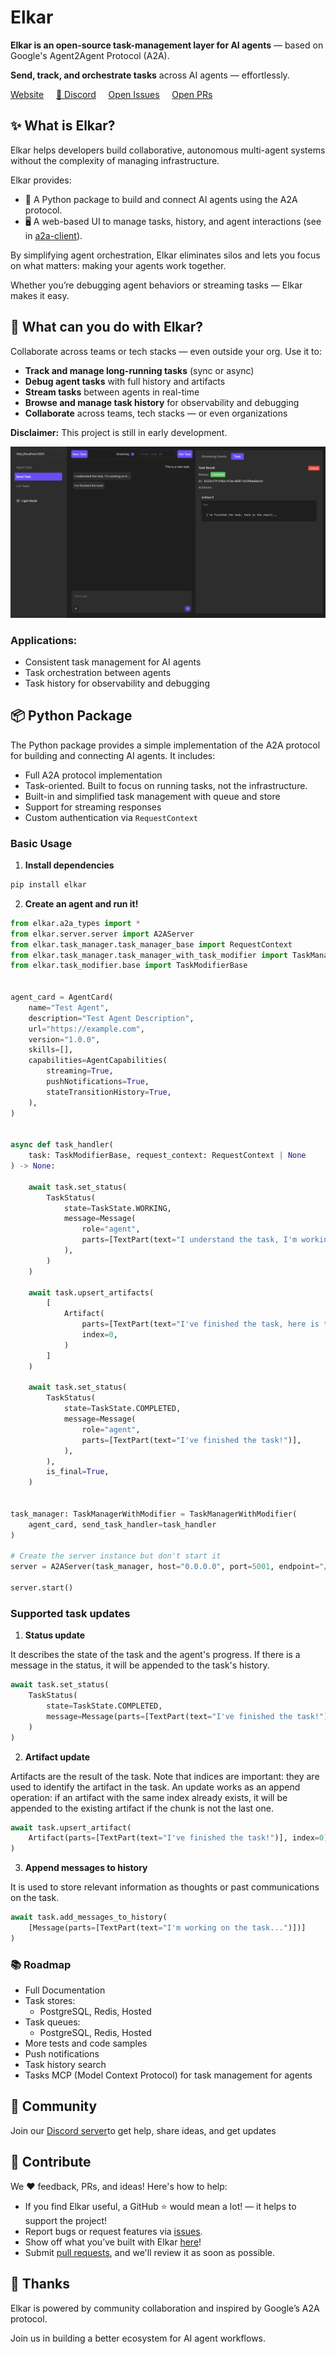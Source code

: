# Elkar
**Elkar is an open-source task-management layer for AI agents** — based on Google's Agent2Agent Protocol (A2A).

**Send, track, and orchestrate tasks** across AI agents — effortlessly.

[Website](https://elkar.co) &nbsp;&nbsp;&nbsp; [💬 Discord](https://discord.gg/f5Znhcvm) &nbsp;&nbsp;&nbsp; [Open Issues](https://github.com/elkar-ai/elkar/issues) &nbsp;&nbsp;&nbsp; [Open PRs](https://github.com/elkar-ai/elkar/pulls)

## ✨ What is Elkar? 

Elkar helps developers build collaborative, autonomous multi-agent systems without the complexity of managing infrastructure.

Elkar provides:
- 🐍 A Python package to build and connect AI agents using the A2A protocol.
- 🖥️ A web-based UI to manage tasks, history, and agent interactions (see in [a2a-client](https://github.com/elkar-ai/elkar/tree/main/a2a-client)).

By simplifying agent orchestration, Elkar eliminates silos and lets you focus on what matters: making your agents work together.

Whether you’re debugging agent behaviors or streaming tasks — Elkar makes it easy.


## 🔧 What can you do with Elkar?
Collaborate across teams or tech stacks — even outside your org.
Use it to:
- **Track and manage long-running tasks** (sync or async)
- **Debug agent tasks** with full history and artifacts
- **Stream tasks** between agents in real-time
- **Browse and manage task history** for observability and debugging
- **Collaborate** across teams, tech stacks — or even organizations


**Disclaimer:** This project is still in early development.

![Elkar](./images/ui.png)

### Applications:
- Consistent task management for AI agents
- Task orchestration between agents
- Task history for observability and debugging


## 📦 Python Package

The Python package provides a simple implementation of the A2A protocol for building and connecting AI agents. It includes:
- Full A2A protocol implementation
- Task-oriented. Built to focus on running tasks, not the infrastructure.
- Built-in and simplified task management with queue and store
- Support for streaming responses 
- Custom authentication via `RequestContext`


### Basic Usage

1. **Install dependencies**
```bash
pip install elkar
```

2. **Create an agent and run it!**
```python
from elkar.a2a_types import *
from elkar.server.server import A2AServer
from elkar.task_manager.task_manager_base import RequestContext
from elkar.task_manager.task_manager_with_task_modifier import TaskManagerWithModifier
from elkar.task_modifier.base import TaskModifierBase


agent_card = AgentCard(
    name="Test Agent",
    description="Test Agent Description",
    url="https://example.com",
    version="1.0.0",
    skills=[],
    capabilities=AgentCapabilities(
        streaming=True,
        pushNotifications=True,
        stateTransitionHistory=True,
    ),
)


async def task_handler(
    task: TaskModifierBase, request_context: RequestContext | None
) -> None:

    await task.set_status(
        TaskStatus(
            state=TaskState.WORKING,
            message=Message(
                role="agent",
                parts=[TextPart(text="I understand the task, I'm working on it...")],
            ),
        )
    )

    await task.upsert_artifacts(
        [
            Artifact(
                parts=[TextPart(text="I've finished the task, here is the result...")],
                index=0,
            )
        ]
    )

    await task.set_status(
        TaskStatus(
            state=TaskState.COMPLETED,
            message=Message(
                role="agent",
                parts=[TextPart(text="I've finished the task!")],
            ),
        ),
        is_final=True,
    )


task_manager: TaskManagerWithModifier = TaskManagerWithModifier(
    agent_card, send_task_handler=task_handler
)

# Create the server instance but don't start it
server = A2AServer(task_manager, host="0.0.0.0", port=5001, endpoint="/")

server.start()
```


### Supported task updates

1. **Status update**

It describes the state of the task and the agent's progress. If there is a message in the status, it will be appended to the task's history.
```python
await task.set_status(
    TaskStatus(
        state=TaskState.COMPLETED,
        message=Message(parts=[TextPart(text="I've finished the task!")])
    )
)
```


2. **Artifact update**  

Artifacts are the result of the task. Note that indices are important: they are used to identify the artifact in the task. An update works as an append operation: if an artifact with the same index already exists, it will be appended to the existing artifact if the chunk is not the last one.
```python
await task.upsert_artifact(
    Artifact(parts=[TextPart(text="I've finished the task!")], index=0)
)
```

3. **Append messages to history**

It is used to store relevant information as thoughts or past communications on the task.
```python
await task.add_messages_to_history(
    [Message(parts=[TextPart(text="I'm working on the task...")])]
)
```




### 📚 Roadmap
- Full Documentation
- Task stores:
    - PostgreSQL, Redis, Hosted
- Task queues:
    - PostgreSQL, Redis, Hosted
- More tests and code samples
- Push notifications
- Task history search
- Tasks MCP (Model Context Protocol) for task management for agents

## 💬 Community
Join our [Discord server](https://discord.gg/f5Znhcvm)to get help, share ideas, and get updates

## 🤝 Contribute

We ❤️ feedback, PRs, and ideas! Here's how to help:

- If you find Elkar useful, a GitHub ⭐️ would mean a lot! — it helps to support the project!
- Report bugs or request features via [issues](https://github.com/elkar-ai/elkar/issues).
- Show off what you’ve built with Elkar [here](https://discord.com/channels/1366517666054934589/1366528135730040862)! 
- Submit [pull requests](https://github.com/elkar-ai/elkar/pulls), and we'll review it as soon as possible.

##  🙌 Thanks
Elkar is powered by community collaboration and inspired by Google’s A2A protocol.

Join us in building a better ecosystem for AI agent workflows.


